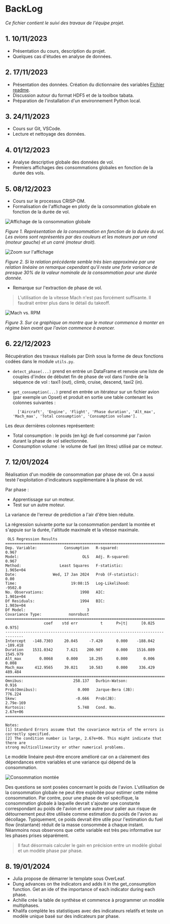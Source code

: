 # BackLog

_Ce fichier contient le suivi des travaux de l'équipe projet._


## 1. 10/11/2023 

* Présentation du cours, description du projet.
* Quelques cas d'études en analyse de données.

## 2. 17/11/2023

* Présentation des données. Création du dictionnaire des variables [Fichier readme](../README.md).
* Discussion autour du format HDF5 et de la toolbox tabata.
* Préparation de l'installation d'un environnement Python local.

## 3. 24/11/2023

* Cours sur Git, VSCode.
* Lecture et nettoyage des données.

## 4. 01/12/2023

* Analyse descriptive globale des données de vol.
* Premiers affichages des consommations globales en fonction de la durée des vols.

## 5. 08/12/2023

* Cours sur le processus CRISP-DM.
* Formalisation de l'affichage en plotly de la consommation globale en fonction de la durée de vol.

![Affichage de la consommation globale](images/conso_global.png)

_Figure 1. Représentation de la consommation en fonction de la durée du vol. Les avions sont représentés par des couleurs et les moteurs par un rond (moteur gauche) et un carré (moteur droit)._

![Zoom sur l'affichage](images/zoom_global.png)

_Figure 2. Si la relation précédente semble très bien approximée par une relation linéaire on remarque cependant qu'il reste une forte variance de presque 30% de la valeur nominale de la consommation pour une durée donnée._

* Remarque sur l'extraction de phase de vol.
> L'utilisation de la vitesse Mach n'est pas forcément suffisante. Il faudrait entrer plus dans le détail du takeoff.

![Mach vs. RPM](images/mach-rpm.png)

_Figure 3. Sur ce graphique on montre que le moteur commence à monter en régime bien avant que l'avion commence à avancer._

## 6. 22/12/2023

Récupération des travaux réalisés par Dinh sous la forme de deux fonctions codées dans le module `utils.py`.

* `detect_phase(...)` prend en entrée un DataFrame et renvoie une liste de couples d'index de débutet fin de phase de vol dans l'ordre de la séquence de vol : taxi1 (out), climb, cruise, descend, taxi2 (in).

* `get_consumption(...)` prend en entrée un itérateur sur un fichier avion (par exemple un Opset) et produit en sortie une table contenant les colonnes suivantes : 

        ['Aircraft', 'Engine', 'Flight', 'Phase duration', 'Alt_max', 'Mach_max', 'Total consumption', 'Consumption volume'].

Les deux dernières colonnes représentent:
+ Total consumption : le poids (en kg) de fuel consommé par l'avion durant la phase de vol sélectionnée.
+ Consumption volume : le volume de fuel (en litres) utilisé par ce moteur.

## 7. 12/01/2024

Réalisation d'un modèle de consommation par phase de vol. On a aussi testé l'exploitation d'indicateurs supplémentaire à la phase de vol.

Par phase :
* Apprentissage sur un moteur.
* Test sur un autre moteur.

La variance de l'erreur de prédiction a l'air d'être bien réduite. 

La régression suivante porte sur la consommation pendant la montée et s'appuie sur la durée, l'altitude maximale et la vitesse maximale.

```
 OLS Regression Results                            
==============================================================================
Dep. Variable:            Consumption   R-squared:                       0.967
Model:                            OLS   Adj. R-squared:                  0.967
Method:                 Least Squares   F-statistic:                 1.965e+04
Date:                Wed, 17 Jan 2024   Prob (F-statistic):               0.00
Time:                        19:08:15   Log-Likelihood:                -9502.0
No. Observations:                1998   AIC:                         1.901e+04
Df Residuals:                    1994   BIC:                         1.903e+04
Df Model:                           3                                         
Covariance Type:            nonrobust                                         
==============================================================================
                 coef    std err          t      P>|t|      [0.025      0.975]
------------------------------------------------------------------------------
Intercept   -148.7303     20.045     -7.420      0.000    -188.042    -109.418
Duration    1531.0342      7.621    200.907      0.000    1516.089    1545.979
Alt_max        0.0068      0.000     18.295      0.000       0.006       0.008
Mach_max     412.9565     39.021     10.583      0.000     336.429     489.484
==============================================================================
Omnibus:                      258.137   Durbin-Watson:                   0.916
Prob(Omnibus):                  0.000   Jarque-Bera (JB):              776.224
Skew:                          -0.666   Prob(JB):                    2.79e-169
Kurtosis:                       5.748   Cond. No.                     2.67e+06
==============================================================================

Notes:
[1] Standard Errors assume that the covariance matrix of the errors is correctly specified.
[2] The condition number is large, 2.67e+06. This might indicate that there are
strong multicollinearity or other numerical problems.
```

Le modèle linéaire peut-être encore amélioré car on a clairement des dépendances entre variables et une variance qui dépend de la consommation.

![Consommation montée](../docs/images/conso_climb.png)

Des questions se sont posées concernant le poids de l'avion. L'utilisation de la consommation globale ne peut être exploitée pour estimer cette même consommation. Par contre, pour une phase de vol spécifique, la consommation globale à laquelle devrait s'ajouter une constante correspondant au poids de l'avion et une autre pour palier aux risque de détournement peut être utilisée comme estimation du poids de l'avion au décollage. Typiquement, ce poids devrait être utile pour l'estimation du fuel flow (instantané) réduit de la masse consommée à chaque instant.
Néanmoins nous observons que cette variable est très peu informative sur les phases prises séparément.

> Il faut désormais calculer le gain en précision entre un modèle global et un modèle phase par phase. 

## 8. 19/01/2024

* Julia propose de démarrer le template sous OverLeaf.
* Dung advances on the indicators and adds it in the get_consumption function. Get an ide of the importance of each indicator during each phase.
* Achille crée la table de synthèse et commence à programmer un modèle multiphases.
* Khalifa complète les statistiques avec des indicateurs relatifs et teste un modèle unique basé sur des indicateurs par phase.

